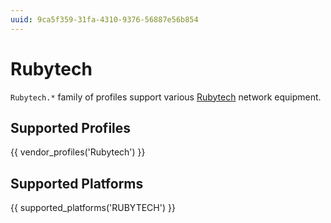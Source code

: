```yaml
---
uuid: 9ca5f359-31fa-4310-9376-56887e56b854
---
```

# Rubytech

`Rubytech.*` family of profiles support various [Rubytech](https://www.rubytech.com.tw)
network equipment.

## Supported Profiles

{{ vendor_profiles('Rubytech') }}

## Supported Platforms

{{ supported_platforms('RUBYTECH') }}

